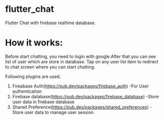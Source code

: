 # flutter_chat

Flutter Chat with firebase realtime database.

# How it works:

Before start chatting, you need to login with google.After that you can see list of user which are store in database.
Tap on any user list item to redirect to chat screen where you can start chatting.

Following plugins are used.
1) Fireabase Auth(https://pub.dev/packages/firebase_auth)
    -For User authentication
2) Firebase database(https://pub.dev/packages/firebase_database)
    -Store user data in firebase database
3) Shared Preference(https://pub.dev/packages/shared_preferences)
    -Store user data to manage user session.
